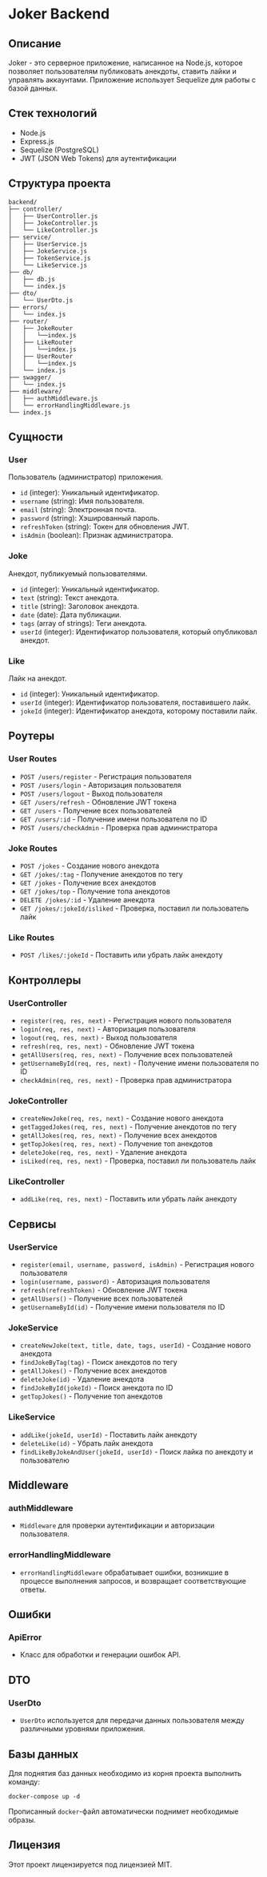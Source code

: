 # Joker Backend

## Описание
Joker - это серверное приложение, написанное на Node.js, которое позволяет пользователям публиковать анекдоты, ставить лайки и управлять аккаунтами. Приложение использует Sequelize для работы с базой данных.

## Стек технологий
- Node.js
- Express.js
- Sequelize (PostgreSQL)
- JWT (JSON Web Tokens) для аутентификации


## Структура проекта
```
backend/
├── controller/
│   ├── UserController.js
│   ├── JokeController.js
│   └── LikeController.js
├── service/
│   ├── UserService.js
│   ├── JokeService.js
│   ├── TokenService.js
│   └── LikeService.js
├── db/
│   ├── db.js
│   └── index.js
├── dto/
│   └── UserDto.js
├── errors/
│   └── index.js
├── router/
│   ├── JokeRouter
│   │   └──index.js
│   ├── LikeRouter
│   │   └──index.js
│   ├── UserRouter
│   │   └──index.js
│   └── index.js
├── swagger/
│   └── index.js
├── middleware/
│   ├── authMiddleware.js
│   └── errorHandlingMiddleware.js
└── index.js
```


## Сущности

### User
Пользователь (администратор) приложения.
- `id` (integer): Уникальный идентификатор.
- `username` (string): Имя пользователя.
- `email` (string): Электронная почта.
- `password` (string): Хэшированный пароль.
- `refreshToken` (string): Токен для обновления JWT.
- `isAdmin` (boolean): Признак администратора.

### Joke
Анекдот, публикуемый пользователями.
- `id` (integer): Уникальный идентификатор.
- `text` (string): Текст анекдота.
- `title` (string): Заголовок анекдота.
- `date` (date): Дата публикации.
- `tags` (array of strings): Теги анекдота.
- `userId` (integer): Идентификатор пользователя, который опубликовал анекдот.

### Like
Лайк на анекдот.
- `id` (integer): Уникальный идентификатор.
- `userId` (integer): Идентификатор пользователя, поставившего лайк.
- `jokeId` (integer): Идентификатор анекдота, которому поставили лайк.

## Роутеры

### User Routes
- `POST /users/register` - Регистрация пользователя
- `POST /users/login` - Авторизация пользователя
- `POST /users/logout` - Выход пользователя
- `GET /users/refresh` - Обновление JWT токена
- `GET /users` - Получение всех пользователей
- `GET /users/:id` - Получение имени пользователя по ID
- `POST /users/checkAdmin` - Проверка прав администратора

### Joke Routes
- `POST /jokes` - Создание нового анекдота
- `GET /jokes/:tag` - Получение анекдотов по тегу
- `GET /jokes` - Получение всех анекдотов
- `GET /jokes/top` - Получение топа анекдотов
- `DELETE /jokes/:id` - Удаление анекдота
- `GET /jokes/:jokeId/isliked` - Проверка, поставил ли пользователь лайк

### Like Routes
- `POST /likes/:jokeId` - Поставить или убрать лайк анекдоту

## Контроллеры

### UserController
- `register(req, res, next)` - Регистрация нового пользователя
- `login(req, res, next)` - Авторизация пользователя
- `logout(req, res, next)` - Выход пользователя
- `refresh(req, res, next)` - Обновление JWT токена
- `getAllUsers(req, res, next)` - Получение всех пользователей
- `getUsernameById(req, res, next)` - Получение имени пользователя по ID
- `checkAdmin(req, res, next)` - Проверка прав администратора

### JokeController
- `createNewJoke(req, res, next)` - Создание нового анекдота
- `getTaggedJokes(req, res, next)` - Получение анекдотов по тегу
- `getAllJokes(req, res, next)` - Получение всех анекдотов
- `getTopJokes(req, res, next)` - Получение топ анекдотов
- `deleteJoke(req, res, next)` - Удаление анекдота
- `isLiked(req, res, next)` - Проверка, поставил ли пользователь лайк

### LikeController
- `addLike(req, res, next)` - Поставить или убрать лайк анекдоту

## Сервисы

### UserService
- `register(email, username, password, isAdmin)` - Регистрация нового пользователя
- `login(username, password)` - Авторизация пользователя
- `refresh(refreshToken)` - Обновление JWT токена
- `getAllUsers()` - Получение всех пользователей
- `getUsernameById(id)` - Получение имени пользователя по ID

### JokeService
- `createNewJoke(text, title, date, tags, userId)` - Создание нового анекдота
- `findJokeByTag(tag)` - Поиск анекдотов по тегу
- `getAllJokes()` - Получение всех анекдотов
- `deleteJoke(id)` - Удаление анекдота
- `findJokeById(jokeId)` - Поиск анекдота по ID
- `getTopJokes()` - Получение топ анекдотов

### LikeService
- `addLike(jokeId, userId)` - Поставить лайк анекдоту
- `deleteLike(id)` - Убрать лайк анекдота
- `findLikeByJokeAndUser(jokeId, userId)` - Поиск лайка по анекдоту и пользователю

## Middleware

### authMiddleware
- `Middleware` для проверки аутентификации и авторизации пользователя.

### errorHandlingMiddleware
 - `errorHandlingMiddleware` обрабатывает ошибки, возникшие в процессе выполнения запросов, и возвращает соответствующие ответы.
## Ошибки

### ApiError
- Класс для обработки и генерации ошибок API.

## DTO
### UserDto
 - `UserDto` используется для передачи данных пользователя между различными уровнями приложения.

## Базы данных
Для поднятия баз данных необходимо из корня проекта выполнить команду:
```
docker-compose up -d
```
Прописанный `docker`-файл автоматически поднимет необходимые образы.
## Лицензия
Этот проект лицензируется под лицензией MIT.
